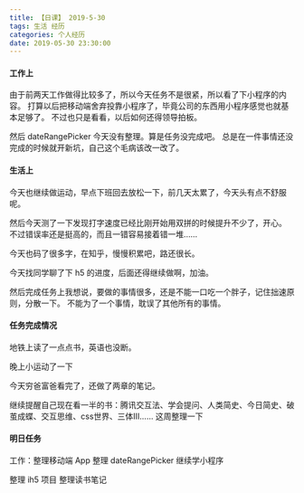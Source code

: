 ```yaml
---
title: 【日课】 2019-5-30
tags: 生活 经历
categories: 个人经历
date: 2019-05-30 23:30:00
---
```


#### 工作上

由于前两天工作做得比较多了，所以今天任务不是很紧，所以看了下小程序的内容。
打算以后把移动端舍弃投靠小程序了，毕竟公司的东西用小程序感觉也就基本足够了。
不过也只是看看，以后如何还得领导拍板。

然后 dateRangePicker 今天没有整理。算是任务没完成吧。
总是在一件事情还没完成的时候就开新坑，自己这个毛病该改一改了。

#### 生活上

今天也继续做运动，早点下班回去放松一下，前几天太累了，今天头有点不舒服呢。

然后今天测了一下发现打字速度已经比刚开始用双拼的时候提升不少了，开心。
不过错误率还是挺高的，而且一错容易接着错一堆……

今天也码了很多字，在知乎，慢慢积累吧，路还很长。

今天找同学聊了下 h5 的进度，后面还得继续做啊，加油。

然后完成任务上我想说，要做的事情很多，还是不能一口吃一个胖子，记住拙速原则，分散一下。
不能为了一个事情，耽误了其他所有的事情。

#### 任务完成情况

地铁上读了一点点书，英语也没断。

晚上小运动了一下

今天穷爸富爸看完了，还做了两章的笔记。

继续提醒自己现在看一半的书：腾讯交互法、学会提问、人类简史、今日简史、破茧成蝶、交互思维、css世界、三体Ⅲ……
这周整理一下

#### 明日任务
工作：整理移动端 App
整理 dateRangePicker
继续学小程序

整理 ih5 项目
整理读书笔记
